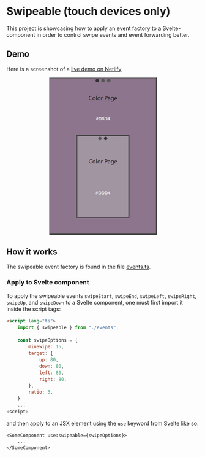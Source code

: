 # Swipeable (touch devices only)
This project is showcasing how to apply an event factory to a Svelte-component in order to control swipe events and event forwarding better.

## Demo
Here is a screenshot of a [live demo on Netlify](https://swipeable.netlify.app/)

<p align=center>
    <img src="./screenshots/screenshot1small.png" alt="Screenshot from Swipeable Mobile app">
</p>

## How it works
The swipeable event factory is found in the file [events.ts](./src/events.ts).

### Apply to Svelte component
To apply the swipeable events `swipeStart`, `swipeEnd`, `swipeLeft`, `swipeRight`, `swipeUp`, and `swipeDown` to a Svelte component, one must first import it inside the script tags:
```HTML
<script lang="ts">
    import { swipeable } from "./events";

    const swipeOptions = {
		minSwipe: 15,
		target: {
			up: 80,
			down: 80,
			left: 80,
			right: 80,
		},
		ratio: 3,
	}
    ...
<script>
```
and then apply to an JSX element using the `use` keyword from Svelte like so:
```Svelte
<SomeComponent use:swipeable={swipeOptions}>
    ...
</SomeComponent>
```
  
